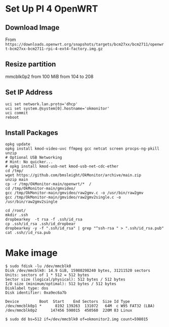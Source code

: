 # Set Up PI 4 OpenWRT

## Download Image

From
`https://downloads.openwrt.org/snapshots/targets/bcm27xx/bcm2711/openwrt-bcm27xx-bcm2711-rpi-4-ext4-factory.img.gz`

## Resize partition
mmcblk0p2 from 100 MiB from 104 to 208

## Set IP Address

```
uci set network.lan.proto='dhcp'
uci set system.@system[0].hostname='okmonitor'
uci commit 
reboot
```

## Install Packages 
```
opkg update
opkg install kmod-video-uvc ffmpeg gcc netcat screen procps-ng-pkill unzip
# Optional USB Networking
# Hint: No quicker...
# opkg install kmod-usb-net kmod-usb-net-cdc-ether
cd /tmp/
wget https://github.com/bmsleight/OkMonitor/archive/main.zip
unzip main
cp -r /tmp/OkMonitor-main/openwrt/*  /
cd /tmp/OkMonitor-main/gmvideo/
gcc /tmp/OkMonitor-main/gmvideo/raw2gmv.c -o /usr/bin/raw2gmv
gcc /tmp/OkMonitor-main/gmvideo/raw2gmv2single.c -o /usr/bin/raw2gmv2single
```


```
cd /root/
mkdir .ssh
dropbearkey  -t rsa -f .ssh/id_rsa
cp .ssh/id_rsa .ssh/id_dropbear
dropbearkey -y -f ".ssh/id_rsa" | grep "^ssh-rsa " > ".ssh/id_rsa.pub"
cat .ssh//id_rsa.pub
```

# Make image

```
$ sudo fdisk -lu /dev/mmcblk0
Disk /dev/mmcblk0: 14.9 GiB, 15980298240 bytes, 31211520 sectors
Units: sectors of 1 * 512 = 512 bytes
Sector size (logical/physical): 512 bytes / 512 bytes
I/O size (minimum/optimal): 512 bytes / 512 bytes
Disklabel type: dos
Disk identifier: 0xa9ec6a7b

Device         Boot  Start    End Sectors  Size Id Type
/dev/mmcblk0p1 *      8192 139263  131072   64M  c W95 FAT32 (LBA)
/dev/mmcblk0p2      147456 598015  450560  220M 83 Linux

$ sudo dd bs=512 if=/dev/mmcblk0 of=okmonitor2.img count=598015
```

